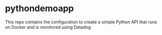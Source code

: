 # pythondemoapp
This repo contains the configuration to create a simple Python API that runs on Docker and is monitored using Datadog
